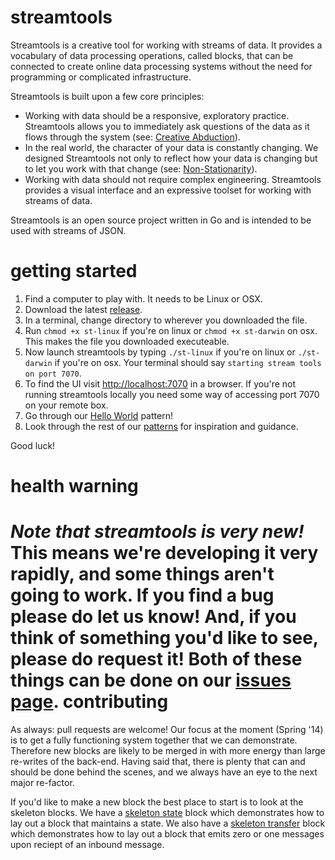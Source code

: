 streamtools
===========

Streamtools is a creative tool for working with streams of data. It provides a vocabulary of data processing operations, called blocks, that can be connected to create online data processing systems without the need for programming or complicated infrastructure. 

Streamtools is built upon a few core principles: 
- Working with data should be a responsive, exploratory practice. Streamtools allows you to immediately ask questions of the data as it flows through the system (see: [Creative Abduction](https://github.com/nytlabs/streamtools/wiki#philosophy)). 
- In the real world, the character of your data is constantly changing. We designed Streamtools not only to reflect how your data is changing but to let you work with that change (see: [Non-Stationarity](https://github.com/nytlabs/streamtools/wiki#philosophy)).  
- Working with data should not require complex engineering. Streamtools provides a visual interface and an expressive toolset for working with streams of data. 

Streamtools is an open source project written in Go and is intended to be used with streams of JSON.

getting started
===============

1. Find a computer to play with. It needs to be Linux or OSX. 
2. Download the latest [release](https://github.com/nytlabs/streamtools/releases).
3. In a terminal, change directory to wherever you downloaded the file. 
4. Run `chmod +x st-linux` if you're on linux or `chmod +x st-darwin` on osx. This makes the file you downloaded executeable. 
5. Now launch streamtools by typing `./st-linux` if you're on linux or `./st-darwin` if you're on osx. Your terminal should say `starting stream tools on port 7070`.
6. To find the UI visit [http://localhost:7070](http://localhost:7070) in a browser. If you're not running streamtools locally you need some way of accessing port 7070 on your remote box.
7. Go through our [Hello World](https://github.com/nytlabs/streamtools/wiki/Hello-world) pattern!
8. Look through the rest of our [patterns](https://github.com/nytlabs/streamtools/wiki#patterns) for inspiration and guidance. 

Good luck!

health warning
==============

*Note that streamtools is very new!* This means we're developing it very rapidly, and some things aren't going to work. If you find a bug please do let us know! And, if you think of something you'd like to see, please do request it! Both of these things can be done on our [issues page](https://github.com/nytlabs/streamtools/issues?milestone=&page=1&state=open). 
contributing
============

As always: pull requests are welcome! Our focus at the moment (Spring '14) is to get a fully functioning system together that we can demonstrate. Therefore new blocks are likely to be merged in with more energy than large re-writes of the back-end. Having said that, there is plenty that can and should be done behind the scenes, and we always have an eye to the next major re-factor. 

If you'd like to make a new block the best place to start is to look at the skeleton blocks. We have a [skeleton state](https://github.com/nytlabs/streamtools/blob/master/blocks/skeleton_state.go) block which demonstrates how to lay out a block that maintains a state. We also have a [skeleton transfer](https://github.com/nytlabs/streamtools/blob/master/blocks/skeleton_transfer.go) block which demonstrates how to lay out a block that emits zero or one messages upon reciept of an inbound message.


